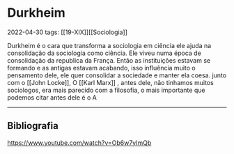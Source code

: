 # Durkheim
2022-04-30
tags: [[19-XIX]][[Sociologia]]


Durkheim é o cara que transforma a sociologia em ciência ele ajuda na consolidação da sociologia como ciência. Ele viveu numa época de consolidação da republica da França. Então as instituições estavam se formando e as antigas estavam acabando, isso influência muito o pensamento dele, ele quer consolidar a sociedade e manter ela coesa. junto com o [[John Locke]], O [[Karl Marx]] , antes dele, não tinhamos muitos sociologos, era mais parecido com a filosofia, o mais importante que podemos citar antes dele é o A

-----------------------------------------------
## Bibliografia

https://www.youtube.com/watch?v=Ob6w7yImQb